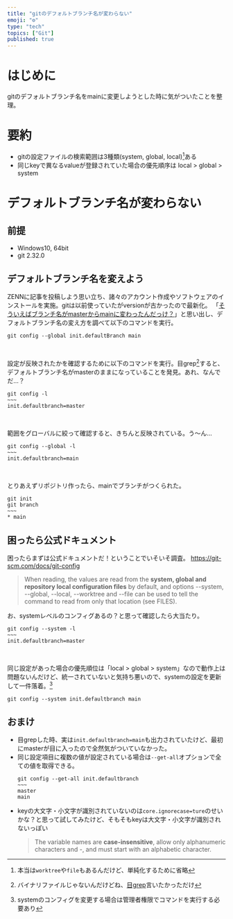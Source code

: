 ```yaml
---
title: "gitのデフォルトブランチ名が変わらない"
emoji: "⚙️"
type: "tech"
topics: ["Git"]
published: true
---
```

# はじめに
gitのデフォルトブランチ名をmainに変更しようとした時に気がついたことを整理。
# 要約
* gitの設定ファイルの検索範囲は3種類(system, global, local)[^1]ある
* 同じkeyで異なるvalueが登録されていた場合の優先順序は local > global > system

# デフォルトブランチ名が変わらない
## 前提
* Windows10, 64bit
* git 2.32.0
## デフォルトブランチ名を変えよう
ZENNに記事を投稿しよう思い立ち、諸々のアカウント作成やソフトウェアのインストールを実施。gitは以前使っていたがversionが古かったので最新化。
「[そういえばブランチ名がmasterからmainに変わったんだっけ？](https://www.publickey1.jp/blog/20/githubmainmastermain.html)」と思い出し、デフォルトブランチ名の変え方を調べて以下のコマンドを実行。

```git
git config --global init.defaultBranch main
```
<br>

設定が反映されたかを確認するために以下のコマンドを実行。目grep[^2]すると、デフォルトブランチ名がmasterのままになっていることを発見。あれ、なんでだ…？
```git
git config -l
~~~
init.defaultbranch=master
```
<br>

範囲をグローバルに絞って確認すると、きちんと反映されている。う～ん…
```git
git config --global -l
~~~
init.defaultbranch=main
```
<br>

とりあえずリポジトリ作ったら、mainでブランチがつくられた。
``` git
git init
git branch
~~~
* main
```

## 困ったら公式ドキュメント
困ったらまずは公式ドキュメントだ！ということでいそいそ調査。
https://git-scm.com/docs/git-config

> When reading, the values are read from the **system, global and repository local configuration files** by default, and options --system, --global, --local, --worktree and --file <filename> can be used to tell the command to read from only that location (see FILES).

お、systemレベルのコンフィグあるの？と思って確認したら大当たり。
```git
git config --system -l
~~~
init.defaultbranch=master
```
<br>

同じ設定があった場合の優先順位は「local > global > system」なので動作上は問題ないんだけど、統一されていないと気持ち悪いので、systemの設定を更新して一件落着。[^3]
```git
git config --system init.defaultbranch main
```

## おまけ
* 目grepした時、実は`init.defaultbranch=main`も出力されていたけど、最初にmasterが目に入ったので全然気がついていなかった。
* 同じ設定項目に複数の値が設定されている場合は`--get-all`オプションで全ての値を取得できる。
  ```git
  git config --get-all init.defaultbranch
  ~~~
  master
  main
  ```
* keyの大文字・小文字が識別されていないのは`core.ignorecase=ture`のせいかな？と思って試してみたけど、そもそもkeyは大文字・小文字が識別されないっぽい
  >The variable names are **case-insensitive**, allow only alphanumeric characters and -, and must start with an alphabetic character.

[^1]: 本当は`worktree`や`file`もあるんだけど、単純化するために省略
[^2]: バイナリファイルじゃないんだけどね、[目grep](https://www.slideshare.net/murachue/grep-8132856)言いたかっただけ
[^3]: systemのコンフィグを変更する場合は管理者権限でコマンドを実行する必要あり
